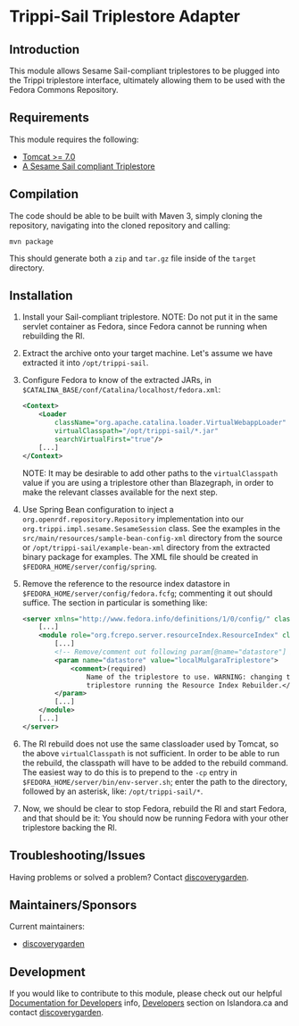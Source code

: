 # Trippi-Sail Triplestore Adapter

## Introduction

This module allows Sesame Sail-compliant triplestores to be plugged into the Trippi triplestore interface, ultimately allowing them to be used with the Fedora Commons Repository.

## Requirements

This module requires the following:

* [Tomcat >= 7.0](https://tomcat.apache.org)
* [A Sesame Sail compliant Triplestore](http://rdf4j.org/sesame/2.7/docs/users.docbook?view#The_Repository_API)

## Compilation

The code should be able to be built with Maven 3, simply cloning the repository, navigating into the cloned repository and calling:

```
mvn package
```

This should generate both a `zip` and `tar.gz` file inside of the `target` directory.

## Installation

1. Install your Sail-compliant triplestore. NOTE: Do not put it in the same servlet container as Fedora, since Fedora cannot be running when rebuilding the RI.
1. Extract the archive onto your target machine. Let's assume we have extracted it into `/opt/trippi-sail`.
1. Configure Fedora to know of the extracted JARs, in `$CATALINA_BASE/conf/Catalina/localhost/fedora.xml`:

    ```xml
    <Context>
    	<Loader
    		className="org.apache.catalina.loader.VirtualWebappLoader"
    		virtualClasspath="/opt/trippi-sail/*.jar"
    		searchVirtualFirst="true"/>
    	[...]
    </Context>
    ```

    NOTE: It may be desirable to add other paths to the `virtualClasspath` value if you are using a triplestore other than Blazegraph, in order to make the relevant classes available for the next step.
1. Use Spring Bean configuration to inject a `org.openrdf.repository.Repository` implementation into our `org.trippi.impl.sesame.SesameSession` class. See the examples in the `src/main/resources/sample-bean-config-xml` directory from the source or `/opt/trippi-sail/example-bean-xml` directory from the extracted binary package for examples. The XML file should be created in `$FEDORA_HOME/server/config/spring`.
1. Remove the reference to the resource index datastore in `$FEDORA_HOME/server/config/fedora.fcfg`; commenting it out should suffice. The section in particular is something like:
    ```xml
    <server xmlns="http://www.fedora.info/definitions/1/0/config/" class="org.fcrepo.server.BasicServer">
        [...]
        <module role="org.fcrepo.server.resourceIndex.ResourceIndex" class="org.fcrepo.server.resourceIndex.ResourceIndexModule">
            [...]
            <!-- Remove/comment out following param[@name="datastore"] bit in this module. -->
            <param name="datastore" value="localMulgaraTriplestore">
                <comment>(required)
                    Name of the triplestore to use. WARNING: changing the
                    triplestore running the Resource Index Rebuilder.</comment>
            </param>
            [...]
        </module>
        [...]
    </server>
    ```
1. The RI rebuild does not use the same classloader used by Tomcat, so the above `virtualClasspath` is not sufficient. In order to be able to run the rebuild, the classpath will have to be added to the rebuild command. The easiest way to do this is to prepend to the `-cp` entry in `$FEDORA_HOME/server/bin/env-server.sh`; enter the path to the directory, followed by an asterisk, like: `/opt/trippi-sail/*`.
1. Now, we should be clear to stop Fedora, rebuild the RI and start Fedora, and that should be it: You should now be running Fedora with your other triplestore backing the RI.

## Troubleshooting/Issues

Having problems or solved a problem? Contact [discoverygarden](http://support.discoverygarden.ca).

## Maintainers/Sponsors

Current maintainers:

* [discoverygarden](http://www.discoverygarden.ca)

## Development

If you would like to contribute to this module, please check out our helpful
[Documentation for Developers](https://github.com/Islandora/islandora/wiki#wiki-documentation-for-developers)
info, [Developers](http://islandora.ca/developers) section on Islandora.ca and
contact [discoverygarden](http://support.discoverygarden.ca).